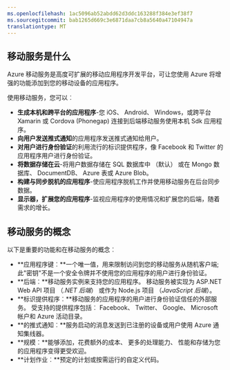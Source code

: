 ```yaml
---
ms.openlocfilehash: 1ac5096ab52abdd62d3ddc163288f384e3ef38f7
ms.sourcegitcommit: bab1265d669c3e6871daa7cb8a5640a47104947a
translationtype: MT
---
```

## <a name="what-is"></a>移动服务是什么

Azure 移动服务是高度可扩展的移动应用程序开发平台，可让您使用 Azure 将增强的功能添加到您的移动设备的应用程序。 

使用移动服务，您可以︰ 

+ **生成本机和跨平台的应用程序**-您 iOS、 Android、 Windows，或跨平台 Xamarin 或 Cordova (Phonegap) 连接到后端移动服务使用本机 Sdk 应用程序。  
+ **向用户发送推式通知**的应用程序发送推式通知给用户。
+ **对用户进行身份验证**的利用流行的标识提供程序，像 Facebook 和 Twitter 的应用程序用户进行身份验证。
+ **将数据存储在云**-将用户数据存储在 SQL 数据库中 （默认） 或在 Mongo 数据库、 DocumentDB、 Azure 表或 Azure Blob。 
+ **构建与同步脱机的应用程序**-使应用程序脱机工作并使用移动服务在后台同步数据。
+ **显示器，扩展您的应用程序**-监视应用程序的使用情况和扩展您的后端，随着需求的增长。 

## <a name="concepts"> </a>移动服务的概念

以下是重要的功能和在移动服务的概念︰

+ **应用程序键︰**一个唯一值，用来限制访问到您的移动服务从随机客户端;此"密钥"不是一个安全令牌并不使用您的应用程序的用户进行身份验证。    
+ **后端︰**移动服务实例来支持您的应用程序。 移动服务被实现为 ASP.NET Web API 项目 （*.NET 后端*） 或作为 Node.js 项目 （*JavaScript 后端*）。
+ **标识提供程序︰**移动服务的应用程序的用户进行身份验证信任的外部服务。 受支持的提供程序包括︰ Facebook、 Twitter、 Google、 Microsoft 帐户和 Azure 活动目录。 
+ **的推式通知︰**服务启动的消息发送到已注册的设备或用户使用 Azure 通知集线器。
+ **规模︰**能够添加，花费额外的成本、 更多的处理能力、 性能和存储为您的应用程序变得更受欢迎。
+ **计划作业︰**预定的计划或按需运行的自定义代码。